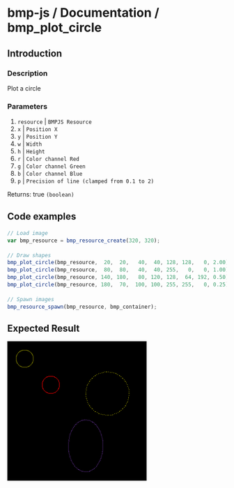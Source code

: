 # bmp-js / Documentation / bmp_plot_circle
## Introduction

### Description

Plot a circle

### Parameters

1. `resource` | `BMPJS Resource`
2. `x` | `Position X`
3. `y` | `Position Y`
4. `w` | `Width`
5. `h` | `Height`
6. `r` | `Color channel Red`
7. `g` | `Color channel Green`
8. `b` | `Color channel Blue`
9. `p` | `Precision of line (clamped from 0.1 to 2)`

Returns: true `(boolean)`

## Code examples

```js
// Load image
var bmp_resource = bmp_resource_create(320, 320);

// Draw shapes
bmp_plot_circle(bmp_resource,  20,  20,   40,  40, 128, 128,   0, 2.00);
bmp_plot_circle(bmp_resource,  80,  80,   40,  40, 255,   0,   0, 1.00);
bmp_plot_circle(bmp_resource, 140, 180,   80, 120, 128,  64, 192, 0.50);
bmp_plot_circle(bmp_resource, 180,  70,  100, 100, 255, 255,   0, 0.25);

// Spawn images
bmp_resource_spawn(bmp_resource, bmp_container);
```

## Expected Result

![expected-result](./img/038.png)
